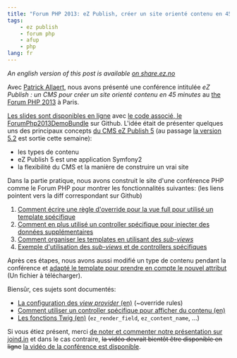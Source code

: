 ```yaml
---
title: "Forum PHP 2013: eZ Publish, créer un site orienté contenu en 45 min."
tags:
    - ez publish
    - forum php
    - afup
    - php
lang: fr
---
```

*An english version of this post is available [on
share.ez.no](http://share.ez.no/blogs/damien-pobel/conference-at-the-forum-php-2013-create-an-ez-publish-website-in-45-minutes)*

Avec [Patrick Allaert](http://patrickallaert.blogspot.be/), nous avons présenté
une conférence intitulée *eZ Publish : un CMS pour créer un site orienté
contenu en 45 minutes* au [the Forum PHP
2013](http://afup.org/pages/forumphp2013/) à Paris.

[Les slides sont disponibles en
ligne](https://patrickallaert.github.io/create-site-from-scratch.html) avec [le
code associé, le
ForumPhp2013DemoBundle](https://github.com/dpobel/ForumPhp2013DemoBundle) sur Github.
L'idée était de présenter quelques uns des principaux concepts [du CMS
eZ Publish 5](http://ez.no/Products/The-eZ-Publish-Platform) (au passage
[la version 5.2](http://ez.no/5.2) est sortie cette semaine):

* les types de contenu
* eZ Publish 5 est une application Symfony2
* la flexibilité du CMS et la manière de construire un vrai site

Dans la partie pratique, nous avons construit le site d'une conférence PHP comme
le Forum PHP pour montrer les fonctionnalités suivantes: (les liens pointent vers la diff correspondant sur
Github)

1. [Comment écrire une règle d'override pour la vue full pour utilisé un
   template spécifique](https://github.com/dpobel/ForumPhp2013DemoBundle/commit/dd8329485118944514372e91e70973a699f0045c)
2. [Comment en plus utilisé un controller spécifique pour injecter des données
   supplémentaires](https://github.com/dpobel/ForumPhp2013DemoBundle/commit/626d619afe24f14f517e1a8c81623de918db96b5)
3. [Comment organiser les templates en utilisant des *sub-views*](https://github.com/dpobel/ForumPhp2013DemoBundle/commit/f561f7ee2c266f282c28e75fa01327561704d6f7)
4. [Exemple d'utilisation des *sub-views* et de controllers spécifiques](https://github.com/dpobel/ForumPhp2013DemoBundle/commit/4c53df7c238f56332f1e2e4fd27a5f6200b45d3f)


Après ces étapes, nous avons aussi modifié un type de contenu pendant la
conférence et [adapté le template pour prendre en compte le nouvel attribut](https://github.com/dpobel/ForumPhp2013DemoBundle/commit/0342db41f50f7a3885379a8687bd1699266c507c) (Un fichier à télécharger).

Biensûr, ces sujets sont documentés:

* [La configuration des *view provider* (en)](https://confluence.ez.no/display/EZP52/View+provider+configuration) (~override rules)
* [Comment utiliser un controller spécifique pour afficher du contenu (en)](https://confluence.ez.no/display/EZP52/How+to+use+a+custom+controller+to+display+a+content+or+location)
* [Les fonctions Twig (en)](https://confluence.ez.no/display/EZP52/Twig+functions) (`ez_render_field`, `ez_content_name`, ...)

Si vous étiez présent, merci [de noter et commenter notre présentation sur
joind.in](https://joind.in/talk/view/9358) et dans le cas contraire, ~~la vidéo
devrait bientôt être disponible en ligne~~ [la vidéo de la conférence est
disponible](/post/video-forum-php-ez-publish-creer-site-oriente-contenu).
